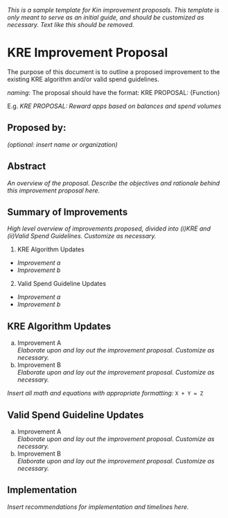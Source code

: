 *This is a sample template for Kin improvement proposals. This template is only meant to serve as an initial guide, and should be customized as necessary. Text like this should be removed.*

# KRE Improvement Proposal
The purpose of this document is to outline a proposed improvement to the existing KRE algorithm and/or valid spend guidelines. 

*naming:*
The proposal should have the format: KRE PROPOSAL: {Function}

E.g. *KRE PROPOSAL: Reward apps based on balances and spend volumes*

## Proposed by:
*(optional: insert name or organization)*

## Abstract
*An overview of the proposal. Describe the objectives and rationale behind this improvement proposal here.*

## Summary of Improvements
*High level overview of improvements proposed, divided into (i)KRE and (ii)Valid Spend Guidelines. Customize as necessary.*
1. KRE Algorithm Updates
- *Improvement a*
- *Improvement b*
2. Valid Spend Guideline Updates
- *Improvement a* 
- *Improvement b*


## KRE Algorithm Updates

<ol type="a">
  <li>Improvement A</li>
<i>Elaborate upon and lay out the improvement proposal. Customize as necessary.</i>

<li>Improvement B</li>
<i>Elaborate upon and lay out the improvement proposal. Customize as necessary.</i>
</ol>

*Insert all math and equations with appropriate formatting:*
``` X + Y = Z ```

## Valid Spend Guideline Updates
<ol type="a">
  <li>Improvement A</li>
<i>Elaborate upon and lay out the improvement proposal. Customize as necessary.</i>

<li>Improvement B</li>
<i>Elaborate upon and lay out the improvement proposal. Customize as necessary.</i>
</ol>

## Implementation
*Insert recommendations for implementation and timelines here.*
